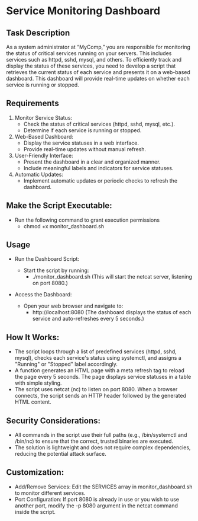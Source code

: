 # Service Monitoring Dashboard

## Task Description

As a system administrator at “MyComp,” you are responsible for monitoring the status of critical services
running on your servers. This includes services such as httpd, sshd, mysql, and others. To efficiently
track and display the status of these services, you need to develop a script that retrieves the current
status of each service and presents it on a web-based dashboard. This dashboard will provide real-time
updates on whether each service is running or stopped.

## Requirements
1. Monitor Service Status:
    - Check the status of critical services (httpd, sshd, mysql, etc.).
    - Determine if each service is running or stopped.
2. Web-Based Dashboard:
    - Display the service statuses in a web interface.
    - Provide real-time updates without manual refresh.
3. User-Friendly Interface:
    - Present the dashboard in a clear and organized manner.
    - Include meaningful labels and indicators for service statuses.
4. Automatic Updates:
    - Implement automatic updates or periodic checks to refresh the dashboard.
  
## Make the Script Executable:
* Run the following command to grant execution permissions
    - chmod +x monitor_dashboard.sh

## Usage

* Run the Dashboard Script:
    - Start the script by running:
      - ./monitor_dashboard.sh  (This will start the netcat server, listening on port 8080.)
    
* Access the Dashboard:
    - Open your web browser and navigate to:
      - http://localhost:8080 (The dashboard displays the status of each service and auto-refreshes every 5 seconds.)

## How It Works:

  - The script loops through a list of predefined services (httpd, sshd, mysql), checks each service's status using systemctl, and assigns a "Running" or "Stopped" label accordingly.
  - A function generates an HTML page with a meta refresh tag to reload the page every 5 seconds. The page displays service statuses in a table with simple styling.
  - The script uses netcat (nc) to listen on port 8080. When a browser connects, the script sends an HTTP header followed by the generated HTML content.

## Security Considerations:

  - All commands in the script use their full paths (e.g., /bin/systemctl and /bin/nc) to ensure that the correct, trusted binaries are executed.
  - The solution is lightweight and does not require complex dependencies, reducing the potential attack surface.

## Customization:

  - Add/Remove Services: Edit the SERVICES array in monitor_dashboard.sh to monitor different services.
  - Port Configuration: If port 8080 is already in use or you wish to use another port, modify the -p 8080 argument in the netcat command inside the script.

        

      

